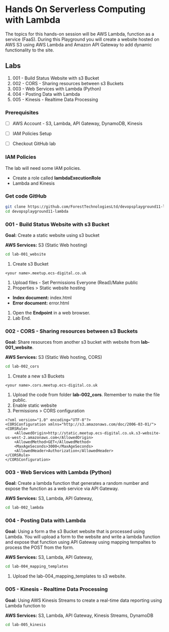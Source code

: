 # Hands On Serverless Computing with Lambda

The topics for this hands-on session will be AWS Lambda, function as a service (FaaS). During this Playground you will create a website hosted on AWS S3 using AWS Lambda and Amazon API Gateway to add dynamic functionality to the site.

## Labs

1. 001 - Build Status Website with s3 Bucket
1. 002 - CORS - Sharing resources between s3 Buckets
1. 003 - Web Services with Lambda (Python)
1. 004 - Posting Data with Lambda
1. 005 - Kinesis - Realtime Data Processing


### Prerequisites
- [ ] AWS Account - S3, Lambda, API Gateway, DynamoDB, Kinesis
- [ ] IAM Policies Setup
- [ ] Checkout GitHub lab


### IAM Policies

The lab will need some IAM policies.
- Create a role called __lambdaExecutionRole__
- Lambda and Kinesis

### Get code GitHub

```bash
git clone https://github.com/ForestTechnologiesLtd/devopsplayground11-lambda.git
cd devopsplayground11-lambda
```

### 001 - Build Status Website with s3 Bucket

__Goal:__ Create a static website using s3 bucket

__AWS Services:__ S3 (Static Web hosting)

```bash
cd lab-001_website
```

1. Create s3 Bucket
```
<your name>.meetup.ecs-digital.co.uk
```
1. Upload files - Set Permissions Everyone (Read)/Make public
1. Properties > Static website hosting
 - __Index document:__ index.html
 - __Error document:__ error.html
1. Open the __Endpoint__ in a web browser.
1. Lab End.



### 002 - CORS - Sharing resources between s3 Buckets

__Goal:__ Share resources from another s3 bucket with website from __lab-001_website__.

__AWS Services:__ S3 (Static Web hosting, CORS)

```bash
cd lab-002_cors
```

1. Create a new s3 Buckets
```
<your name>.cors.meetup.ecs-digital.co.uk
```
1. Upload the code from folder __lab-002_cors__. Remember to make the file public.
1. Enable static website
1. Permissions > CORS configuration
```
<?xml version="1.0" encoding="UTF-8"?>
<CORSConfiguration xmlns="http://s3.amazonaws.com/doc/2006-03-01/">
<CORSRule>
    <AllowedOrigin>http://static.meetup.ecs-digital.co.uk.s3-website-us-west-2.amazonaws.com</AllowedOrigin>
    <AllowedMethod>GET</AllowedMethod>
    <MaxAgeSeconds>3000</MaxAgeSeconds>
    <AllowedHeader>Authorization</AllowedHeader>
</CORSRule>
</CORSConfiguration>
```


### 003 - Web Services with Lambda (Python)

__Goal:__ Create a lambda function that generates a random number and expose the function as a web service via API Gateway.

__AWS Services:__ S3, Lambda, API Gateway,

```bash
cd lab-002_lambda

```

### 004 - Posting Data with Lambda

__Goal:__ Using a form a the s3 Bucket website that is processed using Lambda. You will upload a form to the website and write a lambda function and expose that function using API Gateway using mapping tempaltes to process the POST from the form.

__AWS Services:__ S3, Lambda, API Gateway,

```bash
cd lab-004_mapping_templates
```

1. Upload the lab-004_mapping_templates to s3 website.

### 005 - Kinesis - Realtime Data Processing

__Goal:__ Using AWS Kinesis Streams to create a real-time data reporting using Lambda function to

__AWS Services:__ S3, Lambda, API Gateway, Kinesis Streams, DynamoDB

```bash
cd lab-005_kinesis

```
